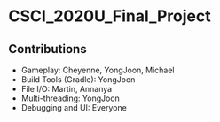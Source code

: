 # CSCI_2020U_Final_Project

## Contributions
* Gameplay: Cheyenne, YongJoon, Michael
* Build Tools (Gradle): YongJoon
* File I/O: Martin, Annanya
* Multi-threading: YongJoon
* Debugging and UI: Everyone
